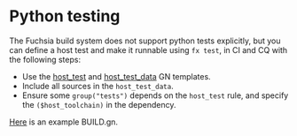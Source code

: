 # Python testing

The Fuchsia build system does not support python tests explicitly, but you can
define a host test and make it runnable using `fx test`, in CI and CQ with the
following steps:

*   Use the [host_test](/build/testing/host_test.gni) and
    [host_test_data](/build/testing/host_test_data.gni) GN templates.
*   Include all sources in the `host_test_data`.
*   Ensure some `group("tests")` depends on the `host_test` rule,
    and specify the `($host_toolchain)` in the dependency.

[Here](/cts/build/BUILD.gn) is an example BUILD.gn.
